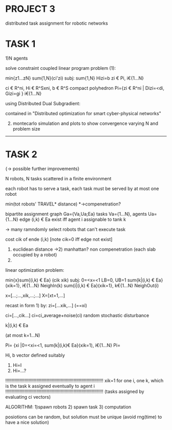 # PROJECT 3

distributed task assignment for robotic networks

# TASK 1

1)N agents

solve constraint coupled linear program problem (1):

min{z1...zN} sum{1,N}(ci'zi)
subj: 	sum{1,N} Hizi=b
	zi € Pi, i€{1...N}

ci € R^ni, Hi € R^Sxni, b € R^S
compact polyhedron Pi={zi € R^ni | Dizi=<di, Gizi=gi } i€{1...N}

using Distributed Dual Subgradient:

contained in "Distributed optimization for smart cyber-physical networks"

2) montecarlo simulation and plots to show convergence varying N and problem size
------------------------------------------------------------------------
# TASK 2
{-> possible further improvements}

N robots, N tasks scattered in a finite environment

each robot has to serve a task, each task must be served by at most one robot

min(tot robots' TRAVEL* distance) *->compenetration?

bipartite assignment graph Ga={Va,Ua;Ea}
tasks Va={1...N}, agents Ua={1...N}
edge (i,k) € Ea exist iff agent i assignable to tank k

-> many ramndomly select robots that can't execute task

cost cik of ende (i,k) [note cik=0 iff edge not exist]
1) euclidean distance
->2) manhattan? non compenetration (each slab occupied by a robot)
3) 

linear optimization problem:

min{x}sum{(i,k) € Ea} (cik xik)
subj: 	0=<x=<1 LB=0, UB=1
	sum{k|(i,k) € Ea}(xik=1}, i€{1...N} NeighIn(k)
	sum{i|(i,k) € Ea}(xik=1}, k€{1...N} NeighOut(i)

x=[...;...,xik,...;...]
X=[xt=1,...]

recast in form 1) by: 
zi=[...xik,...]   (==xi)

ci=[...,cik...]
ci=ci_average+noise(ci) random stochastic disturbance


k|(i,k) € Ea

(at most k=1...N)

Pi= {xi |0=<xi=<1, sum{k|(i,k)€ Ea}(xik=1), i€{1...N}
Pi=

Hi, b vector defined suitably
1) Hi=I
2) Hi=...?

!!!!!!!!!!!!!!!!!!!!!!!!!!!!!!!!!!!!!!!!!!!!!!!!!!!!!!!!!!!!!!!!!!!!!!!!!!!!
xik=1 for one i, one k, which is the task k assigned eventually to agent i
!!!!!!!!!!!!!!!!!!!!!!!!!!!!!!!!!!!!!!!!!!!!!!!!!!!!!!!!!!!!!!!!!!!!!!!!!!!!
(tasks assigned by evaluating ci vectors)


ALGORITHM:
1)spawn robots
2) spawn task
3) computation

posiotions can be random, but solution must be unique
 (avoid rng(time) to have a nice solution)

